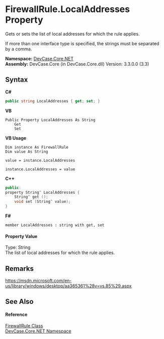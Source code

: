 # FirewallRule.LocalAddresses Property 
 

Gets or sets the list of local addresses for which the rule applies. 

 If more than one interface type is specified, the strings must be separated by a comma.

**Namespace:**&nbsp;<a href="N_DevCase_Core_NET">DevCase.Core.NET</a><br />**Assembly:**&nbsp;DevCase.Core (in DevCase.Core.dll) Version: 3.3.0.0 (3.3)

## Syntax

**C#**<br />
``` C#
public string LocalAddresses { get; set; }
```

**VB**<br />
``` VB
Public Property LocalAddresses As String
	Get
	Set
```

**VB Usage**<br />
``` VB Usage
Dim instance As FirewallRule
Dim value As String

value = instance.LocalAddresses

instance.LocalAddresses = value
```

**C++**<br />
``` C++
public:
property String^ LocalAddresses {
	String^ get ();
	void set (String^ value);
}
```

**F#**<br />
``` F#
member LocalAddresses : string with get, set

```


#### Property Value
Type: String<br />The list of local addresses for which the rule applies.

## Remarks
<a href="https://msdn.microsoft.com/en-us/library/windows/desktop/aa365361%28v=vs.85%29.aspx" target="_blank">https://msdn.microsoft.com/en-us/library/windows/desktop/aa365361%28v=vs.85%29.aspx</a>

## See Also


#### Reference
<a href="T_DevCase_Core_NET_FirewallRule">FirewallRule Class</a><br /><a href="N_DevCase_Core_NET">DevCase.Core.NET Namespace</a><br />